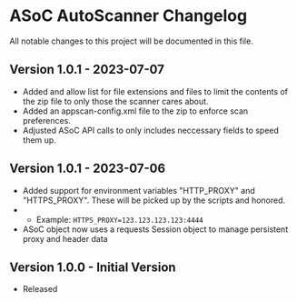 # ASoC AutoScanner Changelog

All notable changes to this project will be documented in this file.

## Version 1.0.1 - 2023-07-07

- Added and allow list for file extensions and files to limit the contents of the zip file to only those the scanner cares about.
- Added an appscan-config.xml file to the zip to enforce scan preferences.
- Adjusted ASoC API calls to only includes neccessary fields to speed them up.

## Version 1.0.1 - 2023-07-06

- Added support for environment variables "HTTP_PROXY" and "HTTPS_PROXY". These will be picked up by the scripts and honored.
- - Example:  `HTTPS_PROXY=123.123.123.123:4444`
- ASoC object now uses a requests Session object to manage persistent proxy and header data

## Version 1.0.0 - Initial Version

- Released